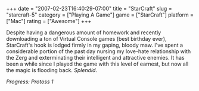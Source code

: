 +++
date = "2007-02-23T16:40:29-07:00"
title = "StarCraft"
slug = "starcraft-5"
category = ["Playing A Game"]
game = ["StarCraft"]
platform = ["Mac"]
rating = ["Awesome"]
+++

Despite having a dangerous amount of homework and recently downloading a ton of Virtual Console games (best birthday ever), StarCraft's hook is lodged firmly in my gaping, bloody maw.  I've spent a considerable portion of the past day nursing my love-hate relationship with the Zerg and exterminating their intelligent and attractive enemies.  It has been a while since I played the game with this level of earnest, but now all the magic is flooding back.  <i>Splendid</i>.

<i>Progress: Protoss 1</i>